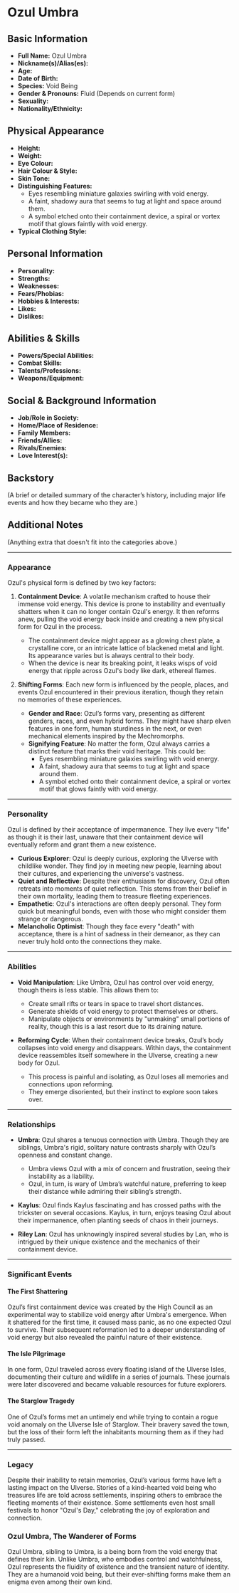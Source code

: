 # Ozul Umbra

## **Basic Information**

- **Full Name:** Ozul Umbra
- **Nickname(s)/Alias(es):**
- **Age:**
- **Date of Birth:**
- **Species:** Void Being
- **Gender & Pronouns:** Fluid (Depends on current form)
- **Sexuality:**
- **Nationality/Ethnicity:**

## **Physical Appearance**

- **Height:**
- **Weight:**
- **Eye Colour:**
- **Hair Colour & Style:**
- **Skin Tone:**
- **Distinguishing Features:**
  - Eyes resembling miniature galaxies swirling with void energy.
  - A faint, shadowy aura that seems to tug at light and space around them.
  - A symbol etched onto their containment device, a spiral or vortex motif that glows faintly with void energy.
- **Typical Clothing Style:**

## **Personal Information**

- **Personality:**
- **Strengths:**
- **Weaknesses:**
- **Fears/Phobias:**
- **Hobbies & Interests:**
- **Likes:**
- **Dislikes:**

## **Abilities & Skills**

- **Powers/Special Abilities:**
- **Combat Skills:**
- **Talents/Professions:**
- **Weapons/Equipment:**

## **Social & Background Information**

- **Job/Role in Society:**
- **Home/Place of Residence:**
- **Family Members:**
- **Friends/Allies:**
- **Rivals/Enemies:**
- **Love Interest(s):**

## **Backstory**

(A brief or detailed summary of the character’s history, including major life events and how they became who they are.)

## **Additional Notes**

(Anything extra that doesn't fit into the categories above.)

---

### **Appearance**

Ozul's physical form is defined by two key factors:

1. **Containment Device**: A volatile mechanism crafted to house their immense void energy. This device is prone to instability and eventually shatters when it can no longer contain Ozul's energy. It then reforms anew, pulling the void energy back inside and creating a new physical form for Ozul in the process.

   - The containment device might appear as a glowing chest plate, a crystalline core, or an intricate lattice of blackened metal and light. Its appearance varies but is always central to their body.
   - When the device is near its breaking point, it leaks wisps of void energy that ripple across Ozul's body like dark, ethereal flames.

2. **Shifting Forms**: Each new form is influenced by the people, places, and events Ozul encountered in their previous iteration, though they retain no memories of these experiences.
   - **Gender and Race**: Ozul’s forms vary, presenting as different genders, races, and even hybrid forms. They might have sharp elven features in one form, human sturdiness in the next, or even mechanical elements inspired by the Mechromorphs.
   - **Signifying Feature**: No matter the form, Ozul always carries a distinct feature that marks their void heritage. This could be:
     - Eyes resembling miniature galaxies swirling with void energy.
     - A faint, shadowy aura that seems to tug at light and space around them.
     - A symbol etched onto their containment device, a spiral or vortex motif that glows faintly with void energy.

---

### **Personality**

Ozul is defined by their acceptance of impermanence. They live every "life" as though it is their last, unaware that their containment device will eventually reform and grant them a new existence.

- **Curious Explorer**: Ozul is deeply curious, exploring the Ulverse with childlike wonder. They find joy in meeting new people, learning about their cultures, and experiencing the universe's vastness.
- **Quiet and Reflective**: Despite their enthusiasm for discovery, Ozul often retreats into moments of quiet reflection. This stems from their belief in their own mortality, leading them to treasure fleeting experiences.
- **Empathetic**: Ozul's interactions are often deeply personal. They form quick but meaningful bonds, even with those who might consider them strange or dangerous.
- **Melancholic Optimist**: Though they face every "death" with acceptance, there is a hint of sadness in their demeanor, as they can never truly hold onto the connections they make.

---

### **Abilities**

- **Void Manipulation**: Like Umbra, Ozul has control over void energy, though theirs is less stable. This allows them to:

  - Create small rifts or tears in space to travel short distances.
  - Generate shields of void energy to protect themselves or others.
  - Manipulate objects or environments by "unmaking" small portions of reality, though this is a last resort due to its draining nature.

- **Reforming Cycle**: When their containment device breaks, Ozul’s body collapses into void energy and disappears. Within days, the containment device reassembles itself somewhere in the Ulverse, creating a new body for Ozul.
  - This process is painful and isolating, as Ozul loses all memories and connections upon reforming.
  - They emerge disoriented, but their instinct to explore soon takes over.

---

### **Relationships**

- **Umbra**: Ozul shares a tenuous connection with Umbra. Though they are siblings, Umbra's rigid, solitary nature contrasts sharply with Ozul’s openness and constant change.

  - Umbra views Ozul with a mix of concern and frustration, seeing their instability as a liability.
  - Ozul, in turn, is wary of Umbra’s watchful nature, preferring to keep their distance while admiring their sibling’s strength.

- **Kaylus**: Ozul finds Kaylus fascinating and has crossed paths with the trickster on several occasions. Kaylus, in turn, enjoys teasing Ozul about their impermanence, often planting seeds of chaos in their journeys.

- **Riley Lan**: Ozul has unknowingly inspired several studies by Lan, who is intrigued by their unique existence and the mechanics of their containment device.

---

### **Significant Events**

#### **The First Shattering**

Ozul’s first containment device was created by the High Council as an experimental way to stabilize void energy after Umbra's emergence. When it shattered for the first time, it caused mass panic, as no one expected Ozul to survive. Their subsequent reformation led to a deeper understanding of void energy but also revealed the painful nature of their existence.

#### **The Isle Pilgrimage**

In one form, Ozul traveled across every floating island of the Ulverse Isles, documenting their culture and wildlife in a series of journals. These journals were later discovered and became valuable resources for future explorers.

#### **The Starglow Tragedy**

One of Ozul’s forms met an untimely end while trying to contain a rogue void anomaly on the Ulverse Isle of Starglow. Their bravery saved the town, but the loss of their form left the inhabitants mourning them as if they had truly passed.

---

### **Legacy**

Despite their inability to retain memories, Ozul’s various forms have left a lasting impact on the Ulverse. Stories of a kind-hearted void being who treasures life are told across settlements, inspiring others to embrace the fleeting moments of their existence. Some settlements even host small festivals to honor "Ozul's Day," celebrating the joy of exploration and connection.

### **Ozul Umbra, The Wanderer of Forms**

Ozul Umbra, sibling to Umbra, is a being born from the void energy that defines their kin. Unlike Umbra, who embodies control and watchfulness, Ozul represents the fluidity of existence and the transient nature of identity. They are a humanoid void being, but their ever-shifting forms make them an enigma even among their own kind.
